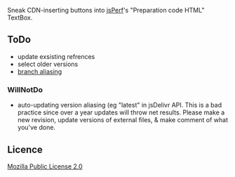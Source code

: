 Sneak CDN-inserting buttons into [jsPerf](http://jsperf.com/)'s "Preparation code HTML" TextBox.

## ToDo

* update exsisting refrences
* select older versions
* [branch aliasing](https://github.com/jsdelivr/jsdelivr#version-aliasing)

### WillNotDo

* auto-updating version aliasing (eg "latest" in jsDelivr API.  This is a bad practice since over a year updates will throw net results.  Please make a new revision, update versions of external files, & make comment of what you've done.

## Licence

[Mozilla Public License 2.0](http://www.mozilla.org/MPL/2.0/)